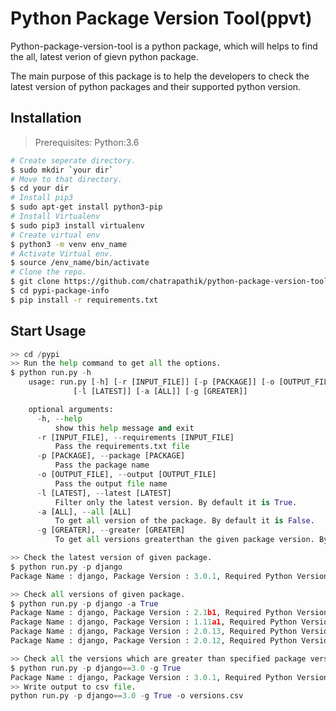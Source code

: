 # Python Package Version Tool(ppvt)

Python-package-version-tool is a python package, which will helps to find the all, latest verion of gievn python package.

The main purpose of this package is to help the developers to check the latest version of python packages and their supported python version.


## Installation

> Prerequisites: Python:3.6
```bash
# Create seperate directory. 
$ sudo mkdir `your dir`
# Move to that directory.
$ cd your dir
# Install pip3
$ sudo apt-get install python3-pip
# Install Virtualenv
$ sudo pip3 install virtualenv
# Create virtual env
$ python3 -m venv env_name
# Activate Virtual env.
$ source /env_name/bin/activate
# Clone the repo.
$ git clone https://github.com/chatrapathik/python-package-version-tool.git
$ cd pypi-package-info
$ pip install -r requirements.txt
```

## Start Usage
```python
>> cd /pypi
>> Run the help command to get all the options.
$ python run.py -h
    usage: run.py [-h] [-r [INPUT_FILE]] [-p [PACKAGE]] [-o [OUTPUT_FILE]]
              [-l [LATEST]] [-a [ALL]] [-g [GREATER]]

    optional arguments:
      -h, --help 
          show this help message and exit
      -r [INPUT_FILE], --requirements [INPUT_FILE]
          Pass the requirements.txt file
      -p [PACKAGE], --package [PACKAGE]
          Pass the package name
      -o [OUTPUT_FILE], --output [OUTPUT_FILE]
          Pass the output file name
      -l [LATEST], --latest [LATEST]
          Filter only the latest version. By default it is True.
      -a [ALL], --all [ALL]
          To get all version of the package. By default it is False.
      -g [GREATER], --greater [GREATER]
          To get all versions greaterthan the given package version. By default it is False.

>> Check the latest version of given package.
$ python run.py -p django
Package Name : django, Package Version : 3.0.1, Required Python Version : >=3.4

>> Check all versions of given package.
$ python run.py -p django -a True
Package Name : django, Package Version : 2.1b1, Required Python Version : >=3.5
Package Name : django, Package Version : 1.11a1, Required Python Version : None
Package Name : django, Package Version : 2.0.13, Required Python Version : >=3.4
Package Name : django, Package Version : 2.0.12, Required Python Version : >=3.4

>> Check all the versions which are greater than specified package version.
$ python run.py -p django==3.0 -g True
Package Name : django, Package Version : 3.0.1, Required Python Version : >=3.4
>> Write output to csv file.
python run.py -p django==3.0 -g True -o versions.csv
```
